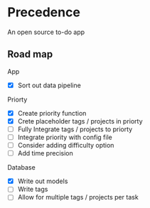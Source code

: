 ﻿# Precedence
An open source to-do app

## Road map
App
- [x] Sort out data pipeline

Priorty
- [x] Create priority function
- [x] Crete placeholder tags / projects in priorty
- [ ] Fully Integrate tags / projects to priorty
- [ ] Integrate priority with config file
- [ ] Consider adding difficulty option
- [ ] Add time precision

Database
- [x] Write out models
- [ ] Write tags
- [ ] Allow for multiple tags / projects per task
